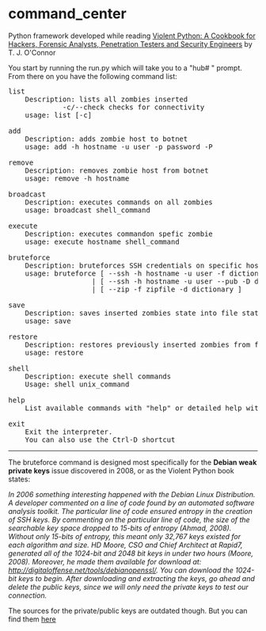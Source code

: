 command_center
==============

Python framework developed while reading <a href="http://www.amazon.com/Violent-Python-Cookbook-Penetration-Engineers/dp/1597499579" target="_blank">Violent Python: A Cookbook for Hackers, Forensic Analysts, Penetration Testers and Security Engineers</a> by T. J. O'Connor

You start by running the run.py which will take you to a "hub# " prompt.
From there on you have the following command list:

<pre>
list
	Description: lists all zombies inserted
			 -c/--check checks for connectivity
	usage: list [-c]

add
	Description: adds zombie host to botnet
	usage: add -h hostname -u user -p password -P <port>

remove
	Description: removes zombie host from botnet
	usage: remove -h hostname

broadcast
	Description: executes commands on all zombies
	usage: broadcast shell_command

execute
	Description: executes commandon spefic zombie
	usage: execute hostname shell_command

bruteforce
	Description: bruteforces SSH credentials on specific host
	usage: bruteforce [ --ssh -h hostname -u user -f dictionary [-p port] ]
					| [ --ssh -h hostname -u user --pub -D dir_with_keyfiles [-p port] ]
					| [ --zip -f zipfile -d dictionary ]
				
save
	Description: saves inserted zombies state into file state.vars
	usage: save

restore
	Description: restores previously inserted zombies from file state.vars
	usage: restore

shell
	Description: execute shell commands
	Usage: shell unix_command

help
	List available commands with "help" or detailed help with "help cmd".				

exit
	Exit the interpreter.
	You can also use the Ctrl-D shortcut
</pre>
<hr/>

The bruteforce command is designed most specifically for the <b>Debian weak private keys</b> issue discovered in 2008, or as the Violent Python book states:

<i>In 2006 something interesting happened with the Debian Linux Distribution. A developer commented on a line of code found by an automated software analysis toolkit. The particular line of code ensured entropy in the creation of SSH keys. By commenting on the particular line of code, the size of the searchable key space dropped to 15-bits of entropy (Ahmad, 2008). Without only 15-bits of entropy, this meant only 32,767 keys existed for each algorithm and size. HD Moore, CSO and Chief Architect at Rapid7, generated all of the 1024-bit and 2048 bit keys in under two hours (Moore, 2008). Moreover, he made them available for download at: http://digitaloffense.net/tools/debianopenssl/.  You  can  download  the  1024-bit  keys  to  begin.  After  downloading and extracting the keys, go ahead and delete the public keys, since we will only need the private keys to test our connection.</i>

The sources for the private/public keys are outdated though. But you can find them <a href="https://github.com/g0tmi1k/debian-ssh/tree/master/common_keys" target="_blank">here</a>


